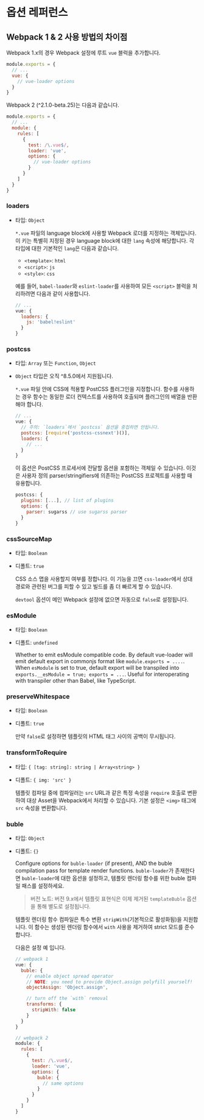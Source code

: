 # 옵션 레퍼런스

## Webpack 1 & 2 사용 방법의 차이점

Webpack 1.x의 경우 Webpack 설정에 루트 `vue` 블럭을 추가합니다.

``` js
module.exports = {
  // ...
  vue: {
    // vue-loader options
  }
}
```

Webpack 2 (^2.1.0-beta.25)는 다음과 같습니다.

``` js
module.exports = {
  // ...
  module: {
    rules: [
      {
        test: /\.vue$/,
        loader: 'vue',
        options: {
          // vue-loader options
        }
      }
    ]
  }
}
```

### loaders

- 타입: `Object`

  `*.vue` 파일의 language block에 사용할 Webpack 로더를 지정하는 객체입니다. 이 키는 특별히 지정된 경우 language block에 대한 `lang` 속성에 해당합니다. 각 타입에 대한 기본적인 `lang`은 다음과 같습니다.

  - `<template>`: `html`
  - `<script>`: `js`
  - `<style>`: `css`

  예를 들어, `babel-loader`와 `eslint-loader`를 사용하여 모든 `<script>` 블럭을 처리하려면 다음과 같이 사용합니다.

  ``` js
  // ...
  vue: {
    loaders: {
      js: 'babel!eslint'
    }
  }
  ```

### postcss

- 타입: `Array` 또는 `Function`, `Object`
- `Object` 타입은 오직 ^8.5.0에서 지원됩니다.

  `*.vue` 파일 안에 CSS에 적용할 PostCSS 플러그인을 지정합니다. 함수를 사용하는 경우 함수는 동일한 로더 컨텍스트를 사용하여 호출되며 플러그인의 배열을 반환해야 합니다.

  ``` js
  // ...
  vue: {
    // 주의: `loaders`에서 `postcss` 옵션을 중첩하면 안됩니다.
    postcss: [require('postcss-cssnext')()],
    loaders: {
      // ...
    }
  }
  ```

  이 옵션은 PostCSS 프로세서에 전달할 옵션을 포함하는 객체일 수 있습니다. 이것은 사용자 정의 parser/stringifiers에 의존하는 PostCSS 프로젝트를 사용할 때 유용합니다.

  ``` js
  postcss: {
    plugins: [...], // list of plugins
    options: {
      parser: sugarss // use sugarss parser
    }
  }
  ```

### cssSourceMap

- 타입: `Boolean`
- 디폴트: `true`

  CSS 소스 맵을 사용할지 여부를 정합니다. 이 기능을 끄면 `css-loader`에서 상대 경로와 관련된 버그를 피할 수 있고 빌드를 좀 더 빠르게 할 수 있습니다.

  `devtool` 옵션이 메인 Webpack 설정에 없으면 자동으로 `false`로 설정됩니다.

### esModule

- 타입: `Boolean`
- 디폴트: `undefined`

  Whether to emit esModule compatible code. By default vue-loader will emit default export in commonjs format like `module.exports = ....`. When `esModule` is set to true, default export will be transpiled into `exports.__esModule = true; exports = ...`. Useful for interoperating with transpiler other than Babel, like TypeScript.

### preserveWhitespace

- 타입: `Boolean`
- 디폴트: `true`

  만약 `false`로 설정하면 템플릿의 HTML 태그 사이의 공백이 무시됩니다.

### transformToRequire

- 타입: `{ [tag: string]: string | Array<string> }`
- 디폴트: `{ img: 'src' }`

  템플릿 컴파일 중에 컴파일러는 `src` URL과 같은 특정 속성을 `require` 호출로 변환하여 대상 Asset을 Webpack에서 처리할 수 있습니다. 기본 설정은 `<img>` 태그에 `src` 속성을 변환합니다.

### buble

- 타입: `Object`
- 디폴트: `{}`

  Configure options for `buble-loader` (if present), AND the buble compilation pass for template render functions.
  `buble-loader`가 존재한다면 `buble-loader`에 대한 옵션을 설정하고, 템플릿 렌더링 함수를 위한 buble 컴파일 패스를 설정하세요.

  > 버전 노트: 버전 9.x에서 템플릿 표현식은 이제 제거된 `templateBuble` 옵션을 통해 별도로 설정됩니다.

  템플릿 렌더링 함수 컴파일은 특수 변환 `stripWith`(기본적으로 활성화됨)을 지원합니다. 이 함수는 생성된 렌더링 함수에서 `with` 사용을 제거하여 strict 모드를 준수합니다.

  다음은 설정 예 입니다.

  ``` js
  // webpack 1
  vue: {
    buble: {
      // enable object spread operator
      // NOTE: you need to provide Object.assign polyfill yourself!
      objectAssign: 'Object.assign',

      // turn off the `with` removal
      transforms: {
        stripWith: false
      }
    }
  }

  // webpack 2
  module: {
    rules: [
      {
        test: /\.vue$/,
        loader: 'vue',
        options: {
          buble: {
            // same options
          }
        }
      }
    ]
  }
  ```
